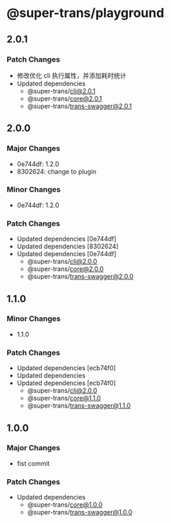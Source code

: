 # @super-trans/playground

## 2.0.1

### Patch Changes

- 修改优化 cli 执行属性，并添加耗时统计
- Updated dependencies
  - @super-trans/cli@2.0.1
  - @super-trans/core@2.0.1
  - @super-trans/trans-swagger@2.0.1

## 2.0.0

### Major Changes

- 0e744df: 1.2.0
- 8302624: change to plugin

### Minor Changes

- 0e744df: 1.2.0

### Patch Changes

- Updated dependencies [0e744df]
- Updated dependencies [8302624]
- Updated dependencies [0e744df]
  - @super-trans/cli@2.0.0
  - @super-trans/core@2.0.0
  - @super-trans/trans-swagger@2.0.0

## 1.1.0

### Minor Changes

- 1.1.0

### Patch Changes

- Updated dependencies [ecb74f0]
- Updated dependencies
- Updated dependencies [ecb74f0]
  - @super-trans/cli@2.0.0
  - @super-trans/core@1.1.0
  - @super-trans/trans-swagger@1.1.0

## 1.0.0

### Major Changes

- fist commit

### Patch Changes

- Updated dependencies
  - @super-trans/core@1.0.0
  - @super-trans/trans-swagger@1.0.0
